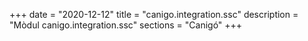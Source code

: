 +++
date        = "2020-12-12"
title       = "canigo.integration.ssc"
description = "Mòdul canigo.integration.ssc"
sections    = "Canigó"
+++